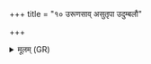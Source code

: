 +++
title = "१० उरूणसाव् असुतृपा उदुम्बलौ"

+++
<details><summary>मूलम् (GR)</summary>

उरूणसाव् असुतृपा उदुम्बलौ  
यमस्य दूतौ चरतो जनाँ अनु ।  
वेदाहं वेद सूर्यः  
किम् एतौ किं करिष्यतः ॥
</details>